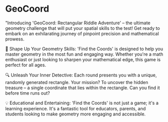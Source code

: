 # GeoCoord

"Introducing 'GeoCoord: Rectangular Riddle Adventure' – the ultimate geometry challenge that will put your spatial skills to the test! Get ready to embark on an exhilarating journey of pinpoint precision and mathematical prowess.

📐 Shape Up Your Geometry Skills: 'Find the Coords' is designed to help you master geometry in the most fun and engaging way. Whether you're a math enthusiast or just looking to sharpen your mathematical edge, this game is perfect for all ages.

🔍 Unleash Your Inner Detective: Each round presents you with a unique, randomly generated rectangle. Your mission? To uncover the hidden treasure – a single coordinate that lies within the rectangle. Can you find it before time runs out?

💡 Educational and Entertaining: 'Find the Coords' is not just a game; it's a learning experience. It's a fantastic tool for educators, parents, and students looking to make geometry more engaging and accessible.

